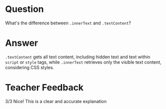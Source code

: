 # Question

What's the difference between `.innerText` and `.textContent`?

# Answer

`.textContent` gets all text content, including hidden text and text within `script` or `style` tags, while `.innerText` retrieves only the visible text content, considering CSS styles.

# Teacher Feedback
3/3
Nice! This is a clear and accurate explanation
